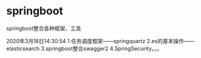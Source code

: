 # springboot
springboot整合各种框架、工具

2020年3月18日14:30:54
1.任务调度框架——springquartz
2.es的基本操作——elasticsearch
3.springboot整合swagger2
4.SpringSecurity。。。
